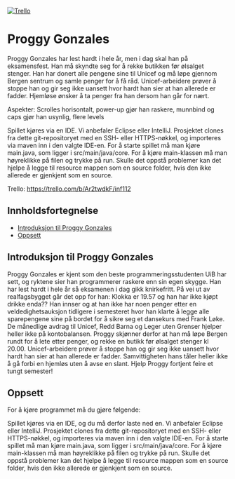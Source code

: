 [![Trello](https://trello.com/b/Ar2twdkF/inf112)](https://travis-ci.com/inf112-v20/Kokkene)
# Proggy Gonzales

Proggy Gonzales har lest hardt i hele år, men i dag skal han på eksamensfest. Han må skyndte seg for å rekke butikken før ølsalget stenger. Han har donert alle pengene sine til Unicef og må løpe gjennom Bergen sentrum og samle penger for å få råd. Unicef-arbeidere prøver å stoppe han og gir seg ikke uansett hvor hardt han sier at han allerede er fadder. Hjemløse ønsker å ta penger fra han dersom han går for nært.

Aspekter:
Scrolles horisontalt, power-up gjør han raskere, munnbind og caps gjør han usynlig, flere levels

Spillet kjøres via en IDE. Vi anbefaler Eclipse eller IntelliJ. Prosjektet clones fra dette git-repositoryet med en SSH- eller HTTPS-nøkkel, og importeres via maven inn i den valgte IDE-en. For å starte spillet må man kjøre main.java, som ligger i src/main/java/core. For å kjøre main-klassen må man høyreklikke på filen og trykke på run.
Skulle det oppstå problemer kan det hjelpe å legge til resource mappen som en source folder, hvis den ikke allerede er gjenkjent som en source.

Trello: https://trello.com/b/Ar2twdkF/inf112

## Innholdsfortegnelse
-   [Introduksjon til Proggy Gonzales](#requirements)
-   [Oppsett](#oppsett)


## Introduksjon til Proggy Gonzales
Proggy Gonzales er kjent som den beste programmeringsstudenten UiB har sett, og ryktene sier han programmerer raskere enn sin egen skygge. Han har lest hardt i hele år så eksamenen i dag gikk knirkefritt. På vei ut av realfagsbygget går det opp for han: Klokka er 19.57 og han har ikke kjøpt drikke enda?? Han innser og at han ikke har noen penger etter en veldedighetsauksjon tidligere i semesteret hvor han klarte å legge alle sparepengene sine på bordet for å sikre seg et dansekurs med Frank Løke. De månedlige avdrag til Unicef, Redd Barna og Leger uten Grenser hjelper heller ikke på kontobalansen. Proggy skjønner derfor at han må løpe Bergen rundt for å lete etter penger, og rekke en butikk før ølsalget stenger kl 20.00. Unicef-arbeidere prøver å stoppe han og gir seg ikke uansett hvor hardt han sier at han allerede er fadder. Samvittigheten hans tåler heller ikke å gå forbi en hjemløs uten å avse en slant. Hjelp Proggy fortjent feire et tungt semester!


## Oppsett
For å kjøre programmet må du gjøre følgende: 

Spillet kjøres via en IDE, og du må derfor laste ned en. Vi anbefaler Eclipse eller IntelliJ. Prosjektet clones fra dette git-repositoryet med en SSH- eller HTTPS-nøkkel, og importeres via maven inn i den valgte IDE-en. For å starte spillet må man kjøre main.java, som ligger i src/main/java/core. For å kjøre main-klassen må man høyreklikke på filen og trykke på run.
Skulle det oppstå problemer kan det hjelpe å legge til resource mappen som en source folder, hvis den ikke allerede er gjenkjent som en source.

##
